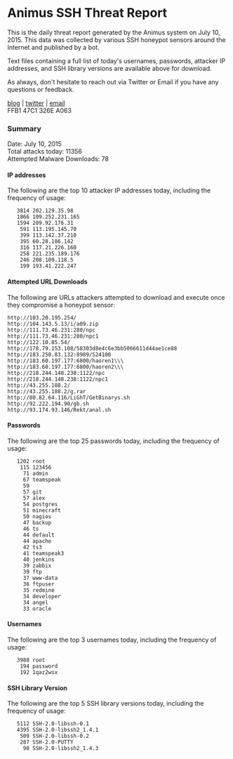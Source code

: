 # Animus SSH Threat Report

This is the daily threat report generated by the Animus system on July 10, 2015. This data was collected by various SSH honeypot sensors around the Internet and published by a bot.  

Text files containing a full list of today's usernames, passwords, attacker IP addresses, and SSH library versions are available above for download.  

As always, don't hesitate to reach out via Twitter or Email if you have any questions or feedback.  

[blog](http://morris.guru) | [twitter](https://twitter.com/andrew___morris) | [email](mailto:andrew@morris.guru)  
FFB1 47C1 326E A063  

### Summary

Date: July 10, 2015  
Total attacks today: 11356  
Attempted Malware Downloads: 78 

#### IP addresses
The following are the top 10 attacker IP addresses today, including the frequency of usage:
```
   3814 202.129.35.98
   1866 109.252.231.165
   1594 209.92.176.31
    591 113.195.145.70
    399 113.142.37.210
    395 60.28.186.142
    316 117.21.226.160
    258 221.235.189.176
    246 208.109.118.5
    199 193.41.222.247
```

#### Attempted URL Downloads
The following are URLs attackers attempted to download and execute once they compromise a honeypot sensor:
```
http://103.20.195.254/
http://104.143.5.13/i/a09.zip
http://111.73.46.231:280/npc
http://111.73.46.231:280/npc1
http://122.10.85.54/
http://178.79.153.108/58303d8e4c6e3bb5066611d44ae1ce88
http://183.250.83.132:8989/S24100
http://183.60.197.177:6800/haoren1\\\
http://183.60.197.177:6800/haoren2\\\
http://218.244.148.238:1122/npc
http://218.244.148.238:1122/npc1
http://43.255.188.2/
http://43.255.188.2/g.rar
http://80.82.64.116/LiGhT/GetBinarys.sh
http://92.222.194.90/gb.sh
http://93.174.93.146/Rekt/anal.sh
```

#### Passwords
The following are the top 25 passwords today, including the frequency of usage:
```
   1202 root
    115 123456
     71 admin
     67 teamspeak
     59 
     57 git
     57 alex
     54 postgres
     51 minecraft
     50 nagios
     47 backup
     46 ts
     44 default
     44 apache
     42 ts3
     41 teamspeak3
     40 jenkins
     39 zabbix
     39 ftp
     37 www-data
     36 ftpuser
     35 redmine
     34 developer
     34 angel
     33 oracle
```

#### Usernames
The following are the top 3 usernames today, including the frequency of usage:
```
   3988 root
    194 password
    192 1qaz2wsx
```

#### SSH Library Version
The following are the top 5 SSH library versions today, including the frequency of usage:
```
   5112 SSH-2.0-libssh-0.1
   4395 SSH-2.0-libssh2_1.4.1
    509 SSH-2.0-libssh-0.2
    287 SSH-2.0-PUTTY
     98 SSH-2.0-libssh2_1.4.3
```
